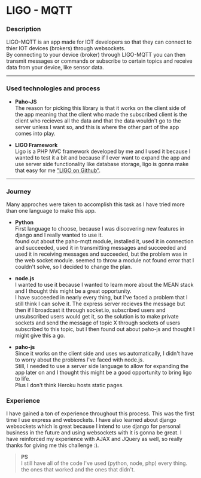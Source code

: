 # LIGO - MQTT

### Description
LIGO-MQTT is an app made for IOT developers so that they can connect to thier IOT devices (brokers) through websockets.<br>
By connecting to your device (broker) through LIGO-MQTT you can then transmit messages or commands or subscribe to certain topics and receive data from your device, like sensor data.<br>
* * *

### Used technologies and process
* **Paho-JS** <br>
    The reason for picking this library is that it works on the client side of the app meaning that the client who made the subscribed client is the client who recieves all the data and that the data wouldn't go to the server unless I want so, and this is where the other part of the app comes into play.

* **LIGO Framework**<br>
    Ligo is a PHP MVC framework developed by me and I used it because I wanted to test it a bit and because if I ever want to expand the app and use server side functionality like database storage, ligo is gonna make that easy for me ["LIGO on Github"](https://github.com/mahmoudyusof/LIGO/).<br>

* * *
### Journey
Many approches were taken to accomplish this task as I have tried more than one language to make this app.
* **Python**<br>
    First language to choose, because I was discovering new features in django and I really wanted to use it.<br>
    found out about the paho-mqtt module, installed it, used it in connection and succeeded, used it in transmitting messages and succeeded and used it in receiving messages and succeeded, but the problem was in the web socket module. seemed to throw a module not found error that I couldn't solve, so I decided to change the plan.

* **node.js**<br>
    I wanted to use it because I wanted to learn more about the MEAN stack and I thought this might be a great opportunity.<br>
    I have succeeded in nearly every thing, but I've faced a problem that I still think I can solve it. The express server recieves the message but then if I broadcast it through socket.io, subscribed users and unsubscribed users would get it, so the solution is to make private sockets and send the message of topic X through sockets of users subscribed to this topic, but I then found out about paho-js and thought I might give this a go.

* **paho-js**<br>
    Since it works on the client side and uses ws automatically, I didn't have to worry about the problems I've faced with node.js.<br>
    Still, I needed to use a server side language to allow for expanding the app later on and I thought this might be a good opportunity to bring ligo to life.<br>
    Plus I don't think Heroku hosts static pages.
    

### Experience
I have gained a ton of experience throughout this process. This was the first time I use express and websockets. I have also learned about django websockets which is great because I intend to use django for personal business in the future and using websockets with it is gonna be great. I have reinforced my experience with AJAX and JQuery as well, so really thanks for giving me this challenge :).

> **PS**<br>
> I still have all of the code I've used (python, node, php) every thing. the ones that worked and the ones that didn't.
